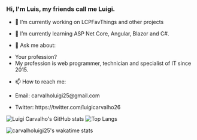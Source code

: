 ### Hi, I'm Luis, my friends call me Luigi.

- 🔭 I’m currently working on LCPFavThings and other projects
- 🌱 I’m currently learning ASP Net Core, Angular, Blazor and C#.

- 💬 Ask me about: 

<ul>
<li>Your profession?</li>
<li>My profession is web programmer, technician and specialist of IT since 2015.</li>
</ul>

- 📫 How to reach me:
- <p>Email: carvalholuigi25@gmail.com</p>
- <p>Twitter: https://twitter.com/luigicarvalho26</p>

![Luigi Carvalho's GitHub stats](https://github-readme-stats.vercel.app/api?username=carvalholuigi25&show_icons=true&theme=radical)
![Top Langs](https://github-readme-stats.vercel.app/api/top-langs?username=carvalholuigi25&langs_count=10&theme=radical)

![carvalholuigi25's wakatime stats](https://github-readme-stats.vercel.app/api/wakatime?username=@carvalholuigi25)
